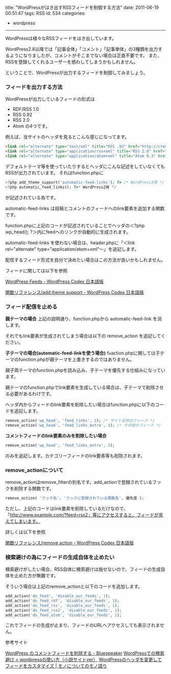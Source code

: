 title: "WordPressがはき出すRSSフィードを制御する方法"
date: 2011-06-19 00:51:47
tags: RSS
id: 534
categories:
- wordpress
---

WordPressは様々なRSSフィードをはき出しています。

WordPress2.8以降では「記事全体」「コメント」「記事単体」の3種類を出力するようになりましたが、コメントがそこまでない場合は正直不要です。
また、RSSを登録してくれるユーザーを惑わしてしまうかもしれません。

ということで、WordPressが出力するフィードを制御してみましょう。<!--more-->

### フィードを出力する方法

WordPressが出力しているフィードの形式は

*   <span>RDF/RSS 1.0</span>
*   <span>RSS 0.92</span>
*   <span>RSS 2.0</span>
*   <span>Atom</span>
の4つです。

例えば、当サイトのヘッダを見るとこんな感じになってます。
```html
<link rel="alternate" type="text/xml" title="RSS .92" href="http://creamo.jp/feed/rss/">
<link rel="alternate" type="application/rss+xml" title="RSS 2.0" href="http://creamo.jp/feed/">
<link rel="alternate" type="application/atom+xml" title="Atom 0.3" href="http://creamo.jp/feed/atom/">
```

デフォルトテーマ等を使っていたりするとヘッダにこんな記述をしていなくてもRSSが出力されています。
それはfunction.phpに
```php
>?php add_theme_support('automatic-feed-links'); ?> /* WordPress3用 */
<?php automatic_feed_links(); ?>* WordPress2用 */
```

が記述されている為です。

automatic-feed-links は投稿とコメントのフィードへのlink要素を追加する関数です。

function.phpに上記のコードが記述されていることでヘッダの＜?php wp_head(); ?＞内にfeedへのリンクが自動的に生成されます。

automatic-feed-links を使わない場合は、header.phpに「＜link rel="alternate" type="application/atom+xml"〜」を追記します。

配信するフィード形式を自分で決めたい場合はこの方法が良いかもしれません。

フィードに関しては以下を参照

[WordPress Feeds - WordPress Codex 日本語版](http://wpdocs.sourceforge.jp/WordPress_Feeds "Link to WordPress Feeds - WordPress Codex 日本語版")

[関数リファレンス/add theme support - WordPress Codex 日本語版](http://wpdocs.sourceforge.jp/%E9%96%A2%E6%95%B0%E3%83%AA%E3%83%95%E3%82%A1%E3%83%AC%E3%83%B3%E3%82%B9/add_theme_support "Link to 関数リファレンス/add theme support - WordPress Codex 日本語版")

### フィード配信を止める

**親テーマの場合**
上記の説明通り、function.phpから automatic-feed-link を消します。

それでもlink要素が生成されてしまう場合は以下の remove_action を追記してください。

**子テーマの場合(automatic-feed-linkを使う場合)**
fuaction.phpに関しては子テーマのfunction.phpが親テーマを上書きするのではありません。

親子両テーマのfunction.phpを読み込み、子テーマを優先する仕組みになっています。

親テーマのfunction.phpでlink要素を生成している場合は、子テーマで削除させる必要があるわけです。

ヘッダ内からフィードのlink要素を削除したい場合はfunction.phpに以下のコードを追記します。

```php
remove_action('wp_head', 'feed_links', 2); /* サイト全体のフィード */
remove_action('wp_head', 'feed_links_extra', 3); /* その他のフィード */
```

**コメントフィードのlink要素のみを削除したい場合**

```php
remove_action('wp_head', 'feed_links_extra', 3);
```

のみを追記します。カテゴリーフィードのlink要素等も削除されます。

### remove_actionについて

remove_actionはremove_filterの別名です。add_actionで登録されているフックを削除する関数です。
```php
remove_action( 'フック名', 'フックに登録されている関数名', 優先度 );
```

ただし、上記のコードはlink要素を削除しているだけなので、「http://www.example.com/?feed=rss2」等にアクセスすると、フィードが見えてしまいます。

詳しくは以下を参照

[関数リファレンス/remove action - WordPress Codex 日本語版](http://wpdocs.sourceforge.jp/%E9%96%A2%E6%95%B0%E3%83%AA%E3%83%95%E3%82%A1%E3%83%AC%E3%83%B3%E3%82%B9/remove_action "Link to 関数リファレンス/remove action - WordPress Codex 日本語版")

### 検索避けの為にフィードの生成自体を止めたい

検索避けがしたい場合、RSS自体に検索避けは施せないので、フィードの生成自体を止めた方が無難です。

そういう場合は上記のremove_actionと以下のコードを追加します。
```php
add_action('do_feed', 'disable_our_feeds', 1);
add_action('do_feed_rdf', 'disable_our_feeds', 1);
add_action('do_feed_rss', 'disable_our_feeds', 1);
add_action('do_feed_rss2', 'disable_our_feeds', 1);
add_action('do_feed_atom', 'disable_our_feeds', 1);
```

これでフィードの生成が止まり、フィードのURLへアクセスしても表示されません。

参考サイト

[WordPress のコメントフィードを削除する - Bluespeaker](http://www.bluespeaker.jp/blog/website/wordpress/4206.html "Link to WordPress のコメントフィードを削除する - Bluespeaker")
[WordPressでの検索避け &lt; wordpressの使い方（小説サイトver）](http://wpnovel.bex.jp/wp/wordpress-kensakuyoke/ "Link to WordPressでの検索避け &lt; wordpressの使い方（小説サイトver）")
[WordPressのヘッダを変更してフィードをカスタマイズ | モノについてのモノ語り](http://www.near-mint.com/blog/157 "Link to WordPressのヘッダを変更してフィードをカスタマイズ | モノについてのモノ語り")